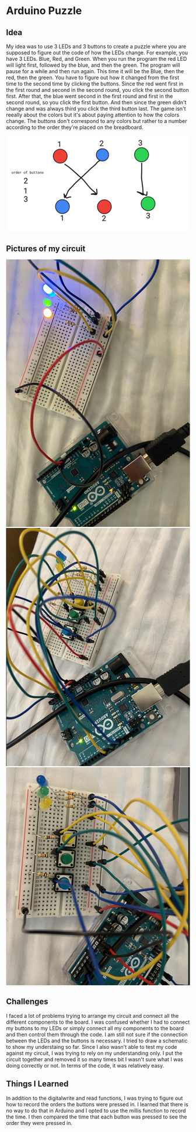 # Arduino Puzzle

## Idea 

My idea was to use 3 LEDs and 3 buttons to create a puzzle where you are supposed to figure out the code of how the LEDs change. For example, you have 3 LEDs. Blue, Red, and Green. When you run the program the red LED will light first, followed by the blue, and then the green. The program will pause for a while and then run again. This time it will be the Blue, then the red, then the green. You have to figure out how it changed from the first time to the second time by clicking the buttons. Since the red went first in the first round and second in the second round, you click the second button first. After that, the blue went second in the first round and first in the second round, so you click the first button. And then since the green didn't change and was always third you click the third button last.
The game isn't reeally about the colors but it's about paying attention to how the colors change. The buttons don't correspond to any colors but rather to a number according to the order they're placed on the breadboard.

![Example](drawing.png)

## Pictures of my circuit
![Example](step1.png)
![Example](step2.png)
![Example](step3.png)

## Challenges

I faced a lot of problems trying to arrange my circuit and connect all the different components to the board. I was confused whether I had to connect my buttons to my LEDs or simply connect all my components to the board and then control them through the code. I am still not sure if the connection between the LEDs and the buttons is necessary. I tried to draw a schematic to show my understaing so far. Since I also wasn't able to test my code against my circuit, I was trying to rely on my understanding only. I put the circuit together and removed it so many times bit I wasn't sure what I was doing correctly or not. In terms of the code, it was relatively easy.

## Things I Learned

In addition to the digitalwrite and read functions, I was trying to figure out how to record the orders the buttons were pressed in. I learned that there is no way to do that in Arduino and I opted to use the millis function to record the time. I then compared the time that each button was pressed to see the order they were pressed in.
